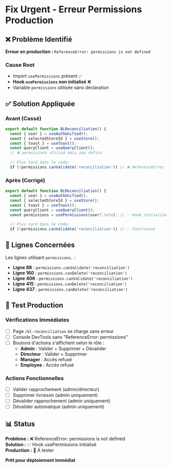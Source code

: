 # Fix Urgent - Erreur Permissions Production

## ❌ Problème Identifié
**Erreur en production :** `ReferenceError: permissions is not defined`

### Cause Root
- Import `usePermissions` présent ✅
- **Hook `usePermissions` non initialisé** ❌
- Variable `permissions` utilisée sans déclaration

## ✅ Solution Appliquée

### Avant (Cassé)
```typescript
export default function BLReconciliation() {
  const { user } = useAuthUnified();
  const { selectedStoreId } = useStore();
  const { toast } = useToast();
  const queryClient = useQueryClient();
  // ❌ permissions utilisé mais pas défini
  
  // Plus tard dans le code:
  if (!permissions.canValidate('reconciliation')) // ❌ ReferenceError
```

### Après (Corrigé)
```typescript
export default function BLReconciliation() {
  const { user } = useAuthUnified();
  const { selectedStoreId } = useStore();
  const { toast } = useToast();
  const queryClient = useQueryClient();
  const permissions = usePermissions(user?.role); // ✅ Hook initialisé
  
  // Plus tard dans le code:
  if (!permissions.canValidate('reconciliation')) // ✅ Fonctionne
```

## 🎯 Lignes Concernées

Les lignes utilisant `permissions.` :
- **Ligne 88** : `permissions.canValidate('reconciliation')`
- **Ligne 160** : `permissions.canDelete('reconciliation')`  
- **Ligne 406** : `permissions.canValidate('reconciliation')`
- **Ligne 415** : `permissions.canDelete('reconciliation')`
- **Ligne 437** : `permissions.canDelete('reconciliation')`

## 🚀 Test Production

### Vérifications Immédiates
- [ ] Page `/bl-reconciliation` se charge sans erreur
- [ ] Console DevTools sans "ReferenceError: permissions"
- [ ] Boutons d'actions s'affichent selon le rôle :
  - **Admin** : Valider + Supprimer + Dévalider
  - **Directeur** : Valider + Supprimer
  - **Manager** : Accès refusé
  - **Employee** : Accès refusé

### Actions Fonctionnelles
- [ ] Valider rapprochement (admin/directeur)
- [ ] Supprimer livraison (admin uniquement)
- [ ] Dévalider rapprochement (admin uniquement)
- [ ] Dévalider automatique (admin uniquement)

## 📊 Status

**Problème :** ❌ ReferenceError: permissions is not defined  
**Solution :** ✅ Hook usePermissions initialisé  
**Production :** 🔄 À tester  

**Prêt pour déploiement immédiat**